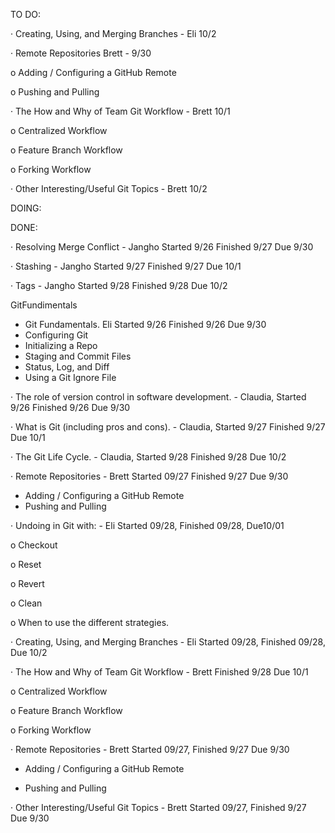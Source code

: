 TO DO:





· Creating, Using, and Merging Branches - Eli 10/2

· Remote Repositories  Brett - 9/30

o Adding / Configuring a GitHub Remote

o Pushing and Pulling

· The How and Why of Team Git Workflow  - Brett 10/1

o Centralized Workflow

o Feature Branch Workflow

o Forking Workflow

· Other Interesting/Useful Git Topics - Brett 10/2



DOING:



DONE:

· Resolving Merge Conflict - Jangho Started 9/26 Finished 9/27 Due 9/30

· Stashing - Jangho Started 9/27 Finished 9/27 Due 10/1

· Tags - Jangho Started 9/28 Finished 9/28 Due 10/2

GitFundimentals

* Git Fundamentals. Eli Started 9/26 Finished 9/26 Due 9/30
* Configuring Git
* Initializing a Repo
* Staging and Commit Files
* Status, Log, and Diff
* Using a Git Ignore File

· The role of version control in software development.  - Claudia, Started 9/26 Finished 9/26 Due 9/30

· What is Git (including pros and cons). - Claudia, Started 9/27 Finished 9/27 Due 10/1

· The Git Life Cycle. - Claudia, Started 9/28 Finished 9/28 Due 10/2

· Remote Repositories - Brett Started 09/27 Finished 9/27 Due 9/30

* Adding / Configuring a GitHub Remote
* Pushing and Pulling

· Undoing in Git with: - Eli Started 09/28, Finished 09/28, Due10/01

o Checkout

o Reset

o Revert

o Clean

o When to use the different strategies.

· Creating, Using, and Merging Branches - Eli Started 09/28, Finished 09/28, Due 10/2

· The How and Why of Team Git Workflow  - Brett Finished 9/28 Due 10/1

o Centralized Workflow

o Feature Branch Workflow

o Forking Workflow


· Remote Repositories - Brett Started 09/27, Finished 9/27 Due 9/30

* Adding / Configuring a GitHub Remote

* Pushing and Pulling

· Other Interesting/Useful Git Topics - Brett Started 09/27, Finished 9/27 Due 9/30



